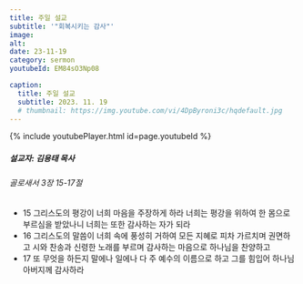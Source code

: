 ```yaml
---
title: 주일 설교
subtitle: '"회복시키는 감사"'
image: 
alt:
date: 23-11-19
category: sermon
youtubeId: EM84sO3Np08

caption:
  title: 주일 설교
  subtitle: 2023. 11. 19
  # thumbnail: https://img.youtube.com/vi/4DpByroni3c/hqdefault.jpg
---
```

{% include youtubePlayer.html id=page.youtubeId %}

##### 설교자: 김용태 목사

###### 골로새서 3장 15-17절

* 15 그리스도의 평강이 너희 마음을 주장하게 하라 너희는 평강을 위하여 한 몸으로 부르심을 받았나니 너희는 또한 감사하는 자가 되라
* 16 그리스도의 말씀이 너희 속에 풍성히 거하여 모든 지혜로 피차 가르치며 권면하고 시와 찬송과 신령한 노래를 부르며 감사하는 마음으로 하나님을 찬양하고
* 17 또 무엇을 하든지 말에나 일에나 다 주 예수의 이름으로 하고 그를 힘입어 하나님 아버지께 감사하라
